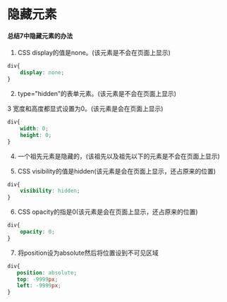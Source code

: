 # 隐藏元素

#### 总结7中隐藏元素的办法
1. CSS display的值是none。(该元素是不会在页面上显示)
```css
div{
    display: none;
}
```
2. type="hidden"的表单元素。(该元素是不会在页面上显示)

3 宽度和高度都显式设置为0。(该元素是会在页面上显示)
```css
div{
    width: 0;
    height: 0;
}
```
4. 一个祖先元素是隐藏的，(该祖先以及祖先以下的元素是不会在页面上显示)

5. CSS visibility的值是hidden(该元素是会在页面上显示，还占原来的位置)
```css
div{
    visibility: hidden;
}
```
6. CSS opacity的指是0(该元素是会在页面上显示，还占原来的位置)
```css
div{
    opacity: 0;
}
```

7. 将position设为absolute然后将位置设到不可见区域 

```css
div{
   position: absolute;
   top: -9999px;
   left: -9999px;
}
```